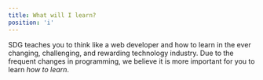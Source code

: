 ```yaml
---
title: What will I learn?
position: 'i'
---
```

SDG teaches you to think like a web developer and how to learn in the ever changing, challenging, and rewarding technology industry. Due to the frequent changes in programming, we believe it is more important for you to learn _how to learn_.
